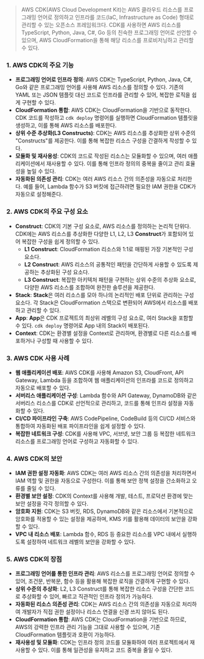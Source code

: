 

> AWS CDK(AWS Cloud Development Kit)는 AWS 클라우드 리소스를 프로그래밍 언어로 정의하고 인프라를 코드(IaC, Infrastructure as Code) 형태로 관리할 수 있는 오픈소스 프레임워크다. CDK를 사용하면 AWS 리소스를 TypeScript, Python, Java, C#, Go 등의 친숙한 프로그래밍 언어로 선언할 수 있으며, AWS CloudFormation을 통해 해당 리소스를 프로비저닝하고 관리할 수 있다.

### 1. AWS CDK의 주요 기능
- **프로그래밍 언어로 인프라 정의**: AWS CDK는 TypeScript, Python, Java, C#, Go와 같은 프로그래밍 언어를 사용해 AWS 리소스를 정의할 수 있다. 기존의 YAML 또는 JSON 템플릿 대신 코드로 인프라를 관리할 수 있어, 복잡한 로직을 쉽게 구현할 수 있다.
- **CloudFormation 통합**: AWS CDK는 CloudFormation을 기반으로 동작한다. CDK 코드를 작성하고 `cdk deploy` 명령어를 실행하면 CloudFormation 템플릿을 생성하고, 이를 통해 AWS 리소스를 배포한다.
- **상위 수준 추상화(L3 Constructs)**: CDK는 AWS 리소스를 추상화한 상위 수준의 "Constructs"를 제공한다. 이를 통해 복잡한 리소스 구성을 간결하게 작성할 수 있다.
- **모듈화 및 재사용성**: CDK의 코드로 작성된 리소스는 모듈화할 수 있으며, 여러 애플리케이션에서 재사용할 수 있다. 이를 통해 인프라 정의의 중복을 줄이고 관리 효율성을 높일 수 있다.
- **자동화된 의존성 관리**: CDK는 여러 AWS 리소스 간의 의존성을 자동으로 처리한다. 예를 들어, Lambda 함수가 S3 버킷에 접근하려면 필요한 IAM 권한을 CDK가 자동으로 설정해준다.

### 2. AWS CDK의 주요 구성 요소
- **Construct**: CDK의 기본 구성 요소로, AWS 리소스를 정의하는 논리적 단위다. CDK에는 AWS 리소스를 추상화한 다양한 L1, L2, L3 **Construct**가 포함되어 있어 복잡한 구성을 쉽게 정의할 수 있다.
    - **L1 Construct**: CloudFormation 리소스와 1:1로 매핑된 가장 기본적인 구성 요소다.
    - **L2 Construct**: AWS 리소스의 공통적인 패턴을 간단하게 사용할 수 있도록 제공하는 추상화된 구성 요소다.
    - **L3 Construct**: 복잡한 아키텍처 패턴을 구현하는 상위 수준의 추상화 요소로, 다양한 AWS 리소스를 조합하여 완전한 솔루션을 제공한다.
- **Stack**: **Stack**은 여러 리소스를 모아 하나의 논리적인 배포 단위로 관리하는 구성 요소다. 각 Stack은 CloudFormation 스택으로 변환되어 AWS에서 리소스를 배포하고 관리할 수 있다.
- **App**: **App**은 CDK 프로젝트의 최상위 레벨의 구성 요소로, 여러 Stack을 포함할 수 있다. `cdk deploy` 명령어로 App 내의 Stack이 배포된다.
- **Context**: CDK는 환경별 설정을 Context로 관리하며, 환경별로 다른 리소스를 배포하거나 구성할 때 사용할 수 있다.

### 3. AWS CDK 사용 사례
- **웹 애플리케이션 배포**: AWS CDK를 사용해 Amazon S3, CloudFront, API Gateway, Lambda 등을 조합하여 웹 애플리케이션의 인프라를 코드로 정의하고 자동으로 배포할 수 있다.
- **서버리스 애플리케이션 구성**: Lambda 함수와 API Gateway, DynamoDB와 같은 서버리스 리소스를 CDK로 선언적으로 관리하고, 코드를 통해 인프라 설정을 자동화할 수 있다.
- **CI/CD 파이프라인 구축**: AWS CodePipeline, CodeBuild 등의 CI/CD 서비스와 통합하여 자동화된 배포 파이프라인을 쉽게 설정할 수 있다.
- **복잡한 네트워크 구성**: CDK를 사용해 VPC, 서브넷, 보안 그룹 등 복잡한 네트워크 리소스를 프로그래밍 언어로 구성하고 자동화할 수 있다.

### 4. AWS CDK의 보안
- **IAM 권한 설정 자동화**: AWS CDK는 여러 AWS 리소스 간의 의존성을 처리하면서 IAM 역할 및 권한을 자동으로 구성한다. 이를 통해 보안 정책 설정을 간소화하고 오류를 줄일 수 있다.
- **환경별 보안 설정**: CDK의 Context를 사용해 개발, 테스트, 프로덕션 환경에 맞는 보안 설정을 각각 정의할 수 있다.
- **암호화 지원**: CDK는 S3 버킷, RDS, DynamoDB와 같은 리소스에서 기본적으로 암호화를 적용할 수 있는 설정을 제공하며, KMS 키를 활용해 데이터의 보안을 강화할 수 있다.
- **VPC 내 리소스 배포**: Lambda 함수, RDS 등 중요한 리소스를 VPC 내에서 실행하도록 설정하여 네트워크 레벨의 보안을 강화할 수 있다.

### 5. AWS CDK의 장점
- **프로그래밍 언어를 통한 인프라 관리**: AWS 리소스를 프로그래밍 언어로 정의할 수 있어, 조건문, 반복문, 함수 등을 활용해 복잡한 로직을 간결하게 구현할 수 있다.
- **상위 수준의 추상화**: L2, L3 Construct를 통해 복잡한 리소스 구성을 간단한 코드로 추상화할 수 있어, 빠르고 직관적인 인프라 정의가 가능하다.
- **자동화된 리소스 의존성 관리**: CDK는 AWS 리소스 간의 의존성을 자동으로 처리하여 개발자가 직접 권한 설정이나 리소스 연결을 신경 쓰지 않아도 된다.
- **CloudFormation 통합**: AWS CDK는 CloudFormation을 기반으로 하므로, AWS의 강력한 인프라 관리 기능을 그대로 사용할 수 있으며, 기존 CloudFormation 템플릿과 호환이 가능하다.
- **재사용성 및 모듈화**: CDK는 인프라 정의 코드를 모듈화하여 여러 프로젝트에서 재사용할 수 있다. 이를 통해 일관성을 유지하고 코드 중복을 줄일 수 있다.

